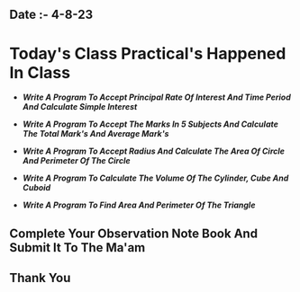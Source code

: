 
## Date :- 4-8-23

# Today's Class Practical's Happened In Class

- ***Write A Program To Accept Principal Rate Of Interest And Time Period And Calculate Simple Interest***

- ***Write A Program To Accept The Marks In 5 Subjects And Calculate The Total Mark's And Average Mark's***
- ***Write A Program To Accept Radius And Calculate The Area Of Circle And Perimeter Of The Circle***
- ***Write A Program To Calculate The Volume Of The Cylinder, Cube And Cuboid***
- ***Write A Program To Find Area And Perimeter Of The Triangle***

## Complete Your Observation Note Book And Submit It To The Ma'am

## Thank You